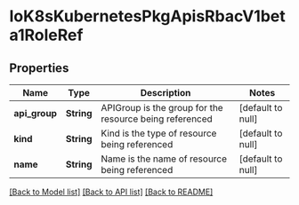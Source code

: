 # IoK8sKubernetesPkgApisRbacV1beta1RoleRef

## Properties
Name | Type | Description | Notes
------------ | ------------- | ------------- | -------------
**api_group** | **String** | APIGroup is the group for the resource being referenced | [default to null]
**kind** | **String** | Kind is the type of resource being referenced | [default to null]
**name** | **String** | Name is the name of resource being referenced | [default to null]

[[Back to Model list]](../README.md#documentation-for-models) [[Back to API list]](../README.md#documentation-for-api-endpoints) [[Back to README]](../README.md)


